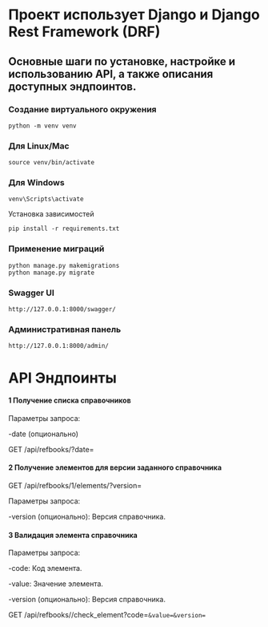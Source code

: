 # Проект использует Django и Django Rest Framework (DRF)

## Основные шаги по установке, настройке и использованию API, а также описания доступных эндпоинтов.

### Создание виртуального окружения

```
python -m venv venv
```
### Для Linux/Mac
```
source venv/bin/activate  
```
### Для Windows
```
venv\Scripts\activate     
```


Установка зависимостей
```
pip install -r requirements.txt
```

### Применение миграций
```
python manage.py makemigrations
python manage.py migrate
```

### Swagger UI
```
http://127.0.0.1:8000/swagger/
```

### Административная панель
```
http://127.0.0.1:8000/admin/
```


# API Эндпоинты

#### 1 Получение списка справочников

Параметры запроса:

-date (опционально)

GET /api/refbooks/?date=


#### 2 Получение элементов для версии заданного справочника

GET /api/refbooks/1/elements/?version=

Параметры запроса:

-version (опционально): Версия справочника.


#### 3 Валидация элемента справочника

Параметры запроса:

-code: Код элемента.

-value: Значение элемента.

-version (опционально): Версия справочника.

GET /api/refbooks/<id>/check_element?code=<code>&value=<value>&version=<version>
